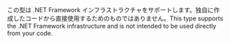 <span data-ttu-id="24145-101">この型は .NET Framework インフラストラクチャをサポートします。独自に作成したコードから直接使用するためのものではありません。</span><span class="sxs-lookup"><span data-stu-id="24145-101">This type supports the .NET Framework infrastructure and is not intended to be used directly from your code.</span></span>